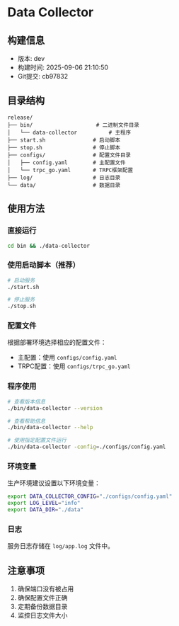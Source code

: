 # Data Collector

## 构建信息
- 版本: dev
- 构建时间: 2025-09-06 21:10:50
- Git提交: cb97832

## 目录结构
```
release/
├── bin/                    # 二进制文件目录
│   └── data-collector          # 主程序
├── start.sh               # 启动脚本
├── stop.sh                # 停止脚本
├── configs/               # 配置文件目录
│   ├── config.yaml        # 主配置文件
│   └── trpc_go.yaml       # TRPC框架配置
├── log/                   # 日志目录
└── data/                  # 数据目录
```

## 使用方法

### 直接运行
```bash
cd bin && ./data-collector
```

### 使用启动脚本（推荐）
```bash
# 启动服务
./start.sh

# 停止服务
./stop.sh
```

### 配置文件
根据部署环境选择相应的配置文件：
- 主配置：使用 `configs/config.yaml`
- TRPC配置：使用 `configs/trpc_go.yaml`

### 程序使用
```bash
# 查看版本信息
./bin/data-collector --version

# 查看帮助信息
./bin/data-collector --help

# 使用指定配置文件运行
./bin/data-collector -config=./configs/config.yaml
```

### 环境变量
生产环境建议设置以下环境变量：
```bash
export DATA_COLLECTOR_CONFIG="./configs/config.yaml"
export LOG_LEVEL="info"
export DATA_DIR="./data"
```

### 日志
服务日志存储在 `log/app.log` 文件中。

## 注意事项
1. 确保端口没有被占用
2. 确保配置文件正确
3. 定期备份数据目录
4. 监控日志文件大小
